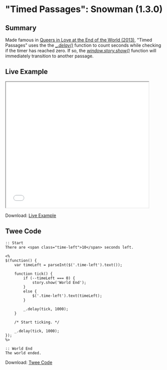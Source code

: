 # "Timed Passages": Snowman (1.3.0)

## Summary

Made famous in <a href="http://auntiepixelante.com/endoftheworld/">Queers in Love at the End of the World (2013)</a>, "Timed Passages" uses the the [*_.delay()*](http://underscorejs.org/#delay) function to count seconds while checking if the timer has reached zero. If so, the [*window.story.show()*](https://twinery.org/wiki/snowman:window-story:show) function will immediately transition to another passage.

## Live Example

<section>
<iframe src="snowman_timedpassages_example.html" height=400 width=90%></iframe>


Download: <a href="snowman_timedpassages_example.html" target="_blank">Live Example</a>
</section>

## Twee Code

```
:: Start
There are <span class="time-left">10</span> seconds left.

<%
$(function() {
	var timeLeft = parseInt($('.time-left').text());
	
	function tick() {
		if (--timeLeft === 0) {
			story.show('World End');
		}
		else {
			$('.time-left').text(timeLeft);
		}
		
		_.delay(tick, 1000);
	}
	
	/* Start ticking. */
	
	_.delay(tick, 1000);
});
%>

:: World End
The world ended.
```

Download: <a href="snowman_timedpassages_twee.txt" target="_blank">Twee Code</a>
